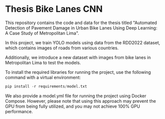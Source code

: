 # Thesis Bike Lanes CNN

This repository contains the code and data for the thesis titled "Automated Detection of Pavement Damage in Urban Bike Lanes Using Deep Learning: A Case Study of Metropolitan Lima".

In this project, we train YOLO models using data from the RDD2022 dataset, which contains images of roads from various countries.

Additionally, we introduce a new dataset with images from bike lanes in Metropolitan Lima to test the models.

To install the required libraries for running the project, use the following command with a virtual environment:

```python
pip install -r requirements/model.txt
```

We also provide a model.yml file for running the project using Docker Compose. However, please note that using this approach may prevent the GPU from being fully utilized, and you may not achieve 100% GPU performance.
